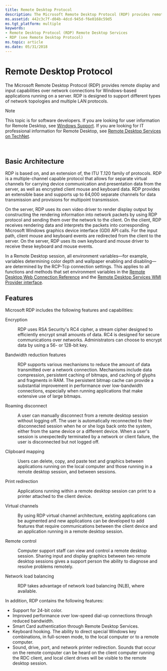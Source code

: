 ```yaml
---
title: Remote Desktop Protocol
description: The Microsoft Remote Desktop Protocol (RDP) provides remote display and input capabilities over network connections for Windows-based applications running on a server.
ms.assetid: 442c3c7f-d04b-4dcd-945d-f6e0168c59d5
ms.tgt_platform: multiple
keywords:
- Remote Desktop Protocol (RDP) Remote Desktop Services
- RDP (see Remote Desktop Protocol)
ms.topic: article
ms.date: 05/31/2018
---
```


# Remote Desktop Protocol

The Microsoft Remote Desktop Protocol (RDP) provides remote display and input capabilities over network connections for Windows-based applications running on a server. RDP is designed to support different types of network topologies and multiple LAN protocols.

> [!Note]  
> This topic is for software developers. If you are looking for user information for Remote Desktop, see [Windows Support](https://windows.microsoft.com/windows/support#1TC=windows-8). If you are looking for IT professional information for Remote Desktop, see [Remote Desktop Services on TechNet](https://technet.microsoft.com/windowsserver/ee236407.aspx).

 

## Basic Architecture

RDP is based on, and an extension of, the ITU T.120 family of protocols. RDP is a multiple-channel capable protocol that allows for separate virtual channels for carrying device communication and presentation data from the server, as well as encrypted client mouse and keyboard data. RDP provides an extensible base and supports up to 64,000 separate channels for data transmission and provisions for multipoint transmission.

On the server, RDP uses its own video driver to render display output by constructing the rendering information into network packets by using RDP protocol and sending them over the network to the client. On the client, RDP receives rendering data and interprets the packets into corresponding Microsoft Windows graphics device interface (GDI) API calls. For the input path, client mouse and keyboard events are redirected from the client to the server. On the server, RDP uses its own keyboard and mouse driver to receive these keyboard and mouse events.

In a Remote Desktop session, all environment variables—for example, variables determining color depth and wallpaper enabling and disabling—are determined by the RCP-Tcp connection settings. This applies to all functions and methods that set environment variables in the [Remote Desktop Web Connection Reference](remote-desktop-web-connection-reference.md) and the [Remote Desktop Services WMI Provider interface](terminal-services-wmi-provider-reference.md).

## Features

Microsoft RDP includes the following features and capabilities:

<dl> <dt>

<span id="Encryption"></span><span id="encryption"></span><span id="ENCRYPTION"></span>Encryption
</dt> <dd>

RDP uses RSA Security's RC4 cipher, a stream cipher designed to efficiently encrypt small amounts of data. RC4 is designed for secure communications over networks. Administrators can choose to encrypt data by using a 56- or 128-bit key.

</dd> <dt>

<span id="Bandwidth_reduction_features"></span><span id="bandwidth_reduction_features"></span><span id="BANDWIDTH_REDUCTION_FEATURES"></span>Bandwidth reduction features
</dt> <dd>

RDP supports various mechanisms to reduce the amount of data transmitted over a network connection. Mechanisms include data compression, persistent caching of bitmaps, and caching of glyphs and fragments in RAM. The persistent bitmap cache can provide a substantial improvement in performance over low-bandwidth connections, especially when running applications that make extensive use of large bitmaps.

</dd> <dt>

<span id="Roaming_disconnect"></span><span id="roaming_disconnect"></span><span id="ROAMING_DISCONNECT"></span>Roaming disconnect
</dt> <dd>

A user can manually disconnect from a remote desktop session without logging off. The user is automatically reconnected to their disconnected session when he or she logs back onto the system, either from the same device or a different device. When a user's session is unexpectedly terminated by a network or client failure, the user is disconnected but not logged off.

</dd> <dt>

<span id="Clipboard_mapping"></span><span id="clipboard_mapping"></span><span id="CLIPBOARD_MAPPING"></span>Clipboard mapping
</dt> <dd>

Users can delete, copy, and paste text and graphics between applications running on the local computer and those running in a remote desktop session, and between sessions.

</dd> <dt>

<span id="Print_redirection"></span><span id="print_redirection"></span><span id="PRINT_REDIRECTION"></span>Print redirection
</dt> <dd>

Applications running within a remote desktop session can print to a printer attached to the client device.

</dd> <dt>

<span id="Virtual_channels"></span><span id="virtual_channels"></span><span id="VIRTUAL_CHANNELS"></span>Virtual channels
</dt> <dd>

By using RDP virtual channel architecture, existing applications can be augmented and new applications can be developed to add features that require communications between the client device and an application running in a remote desktop session.

</dd> <dt>

<span id="Remote_control"></span><span id="remote_control"></span><span id="REMOTE_CONTROL"></span>Remote control
</dt> <dd>

Computer support staff can view and control a remote desktop session. Sharing input and display graphics between two remote desktop sessions gives a support person the ability to diagnose and resolve problems remotely.

</dd> <dt>

<span id="Network_load_balancing"></span><span id="network_load_balancing"></span><span id="NETWORK_LOAD_BALANCING"></span>Network load balancing
</dt> <dd>

RDP takes advantage of network load balancing (NLB), where available.

</dd> </dl>

In addition, RDP contains the following features:

-   Support for 24-bit color.
-   Improved performance over low-speed dial-up connections through reduced bandwidth.
-   Smart Card authentication through Remote Desktop Services.
-   Keyboard hooking. The ability to direct special Windows key combinations, in full-screen mode, to the local computer or to a remote computer.
-   Sound, drive, port, and network printer redirection. Sounds that occur on the remote computer can be heard on the client computer running the RDC client, and local client drives will be visible to the remote desktop session.

 

 




